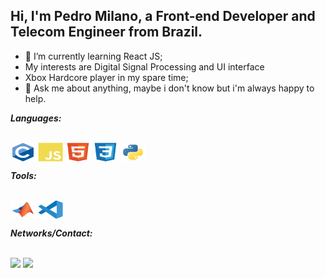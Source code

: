 ## Hi, I'm Pedro Milano, a Front-end Developer and Telecom Engineer from Brazil.

- 🌱 I’m currently learning React JS; 
- My interests are Digital Signal Processing and UI interface
- Xbox Hardcore player in my spare time;
- 💬 Ask me about anything, maybe i don't know but i'm always happy to help.

*****Languages:***** 
  
<div style="display: inline_block"><br>
<img align="center" alt="pedro-c" height="30" width="40" src="https://raw.githubusercontent.com/devicons/devicon/master/icons/c/c-original.svg">
<img align="center" alt="pedro-Js" height="30" width="40" src="https://raw.githubusercontent.com/devicons/devicon/master/icons/javascript/javascript-plain.svg">
<img align="center" alt="pedro-HTML" height="30" width="40" src="https://raw.githubusercontent.com/devicons/devicon/master/icons/html5/html5-original.svg">
<img align="center" alt="pedro-CSS" height="30" width="40" src="https://raw.githubusercontent.com/devicons/devicon/master/icons/css3/css3-original.svg">
<img align="center" alt="pedro-Python" height="30" width="40" src="https://raw.githubusercontent.com/devicons/devicon/master/icons/python/python-original.svg">
</div>

*****Tools:*****

<div style="display: inline_block"><br>
<img align="center" alt="pedro-matlab" height="30" width="40" src="https://raw.githubusercontent.com/devicons/devicon/master/icons/matlab/matlab-original.svg">
<img align="center" alt="pedro-vs" height="30" width="40" src="https://raw.githubusercontent.com/devicons/devicon/master/icons/vscode/vscode-original.svg">
</div>
  
*****Networks/Contact:***** 

<div style="display: inline_block"><br>
<a href = "mailto:pedro.milano.vieira@gmail.com"><img src="https://img.shields.io/badge/-Gmail-%23333?style=for-the-badge&logo=gmail&logoColor=white" target="_blank"></a>
<a href="https://www.linkedin.com/in/pedro-milano-vieira-da-fonseca-a0b583133/" target="_blank"><img src="https://img.shields.io/badge/-LinkedIn-%230077B5?style=for-the-badge&logo=linkedin&logoColor=white" target="_blank"></a> 
 
</div>
